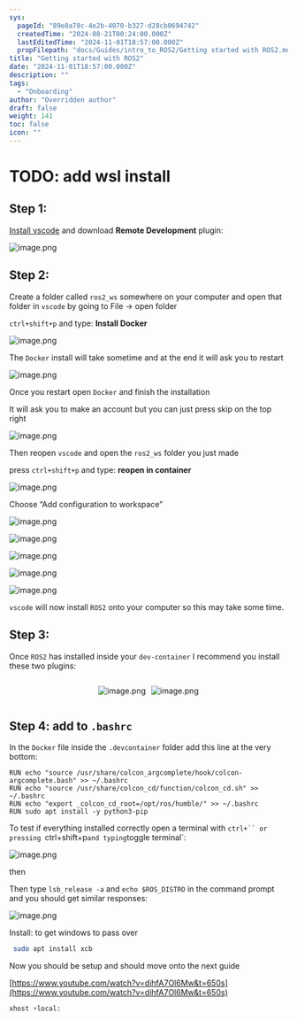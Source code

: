 ```yaml
---
sys:
  pageId: "89e0a78c-4e2b-4070-b327-d28cb0694742"
  createdTime: "2024-08-21T00:24:00.000Z"
  lastEditedTime: "2024-11-01T18:57:00.000Z"
  propFilepath: "docs/Guides/intro_to_ROS2/Getting started with ROS2.md"
title: "Getting started with ROS2"
date: "2024-11-01T18:57:00.000Z"
description: ""
tags:
  - "Onboarding"
author: "Overridden author"
draft: false
weight: 141
toc: false
icon: ""
---
```


# TODO: add wsl install

## Step 1:

[Install vscode](https://code.visualstudio.com/download) and download **Remote Development** plugin:

![image.png](https://prod-files-secure.s3.us-west-2.amazonaws.com/d518164a-d88e-44d1-a4ee-3adb3bd8bce0/efb52993-1881-4a40-b95e-6f020334f022/image.png?X-Amz-Algorithm=AWS4-HMAC-SHA256&X-Amz-Content-Sha256=UNSIGNED-PAYLOAD&X-Amz-Credential=ASIAZI2LB466WXZQ56KC%2F20250309%2Fus-west-2%2Fs3%2Faws4_request&X-Amz-Date=20250309T230132Z&X-Amz-Expires=3600&X-Amz-Security-Token=IQoJb3JpZ2luX2VjEDQaCXVzLXdlc3QtMiJHMEUCIQDqqYRG2DfjOqYOUExBvvN%2FmijMgR0R1KZKd6cRIEimBgIgC3e7nTvSOqDSJjqpM9cI2YHeYoyExi%2FmAk4uwmbgFRcq%2FwMIfRAAGgw2Mzc0MjMxODM4MDUiDF54H8BgpyXVD2VarSrcA3AiL5VFyfRzSCFC9%2BoP7JNB%2BmBNoPyfN8y3wl0kaYKR6bDKHzkPssYhviJ1sT8HhehnZ6Lgo3EcaAqI6fr6er42ffFbWFiFJJV44xMnVHX6x3MRESqbZLomlKF8Z%2F5QicMlkvDX2%2B0iPXVFYs%2Bu8YuOXXh509S%2BzIYyJzkN0lua%2F7LDhJKNluV2pLF65%2BC5GYbwCp90Vg3dRONo8bv6G%2BHLre4xSETZU8v5NiEpksNyKC1Nv%2BYKzgzDixJ3MGQy4pDaYgaF0xZkCf6HOxVV%2B%2FLH278RKRjzxVe4m%2FEIAAPBOzNtcaNbhSpmGdYuUY6qciFbZ25FMllTfxLIb8iFUfmyodPpPs8F0dfUCSxnFUClcPjoxusKTtqQQv9lN9KIuFJKsBuXvt41Dg3yIVX5vXS497km7cj9sNHI7AV6bf3Yn2JF1DSgnln4T%2B04EL9cnCdfzwYpp%2B1CoYQe6Z6svbwnVuCKmGY0Grwz6MYxDNbzDy6H9cX3GRhbI5hPKR01C05a8glreU76ntvhfSayMvu0u3awHsh72qK2j%2BrlxZuCv6q9oOHnvP%2FYOE1FEnUnw1D%2BBdgcVTo4CWA1BSu5U%2FUAFBKPteyOReYovPfxdCRxQ3xqziOQax5oWbkgMNLht74GOqUBdDd9MBtjGqmD348U1k1%2BSBIEHNF%2B4YOk42qIHmqRtbmzNj%2BPlXBp8hPh%2Fvwa7AFyScVbCNwO3yfldxmjVQduZc6wept0Fh8R76rAIH0eFSgONHhI5ae19YxjerW02tOKO4Ng0Uck84IREXU6d1PEH%2FkhHkuhMoXkORHyJgGkfDk0xhpVPyMRccvIrm8vyco2tKB569VEagJD9%2BKDysoz83R35iWm&X-Amz-Signature=3043b8ff506f7436ce9fa6ee28e8c9b336acb2d80ef822e75d8cb7a36c9ae754&X-Amz-SignedHeaders=host&x-id=GetObject)

## Step 2:

Create a folder called `ros2_ws` somewhere on your computer and open that folder in `vscode` by going to File → open folder 

`ctrl+shift+p` and type: **Install Docker**

![image.png](https://prod-files-secure.s3.us-west-2.amazonaws.com/d518164a-d88e-44d1-a4ee-3adb3bd8bce0/2269dc0e-1cd5-47ff-bceb-c04ad9b2eab0/image.png?X-Amz-Algorithm=AWS4-HMAC-SHA256&X-Amz-Content-Sha256=UNSIGNED-PAYLOAD&X-Amz-Credential=ASIAZI2LB466WXZQ56KC%2F20250309%2Fus-west-2%2Fs3%2Faws4_request&X-Amz-Date=20250309T230132Z&X-Amz-Expires=3600&X-Amz-Security-Token=IQoJb3JpZ2luX2VjEDQaCXVzLXdlc3QtMiJHMEUCIQDqqYRG2DfjOqYOUExBvvN%2FmijMgR0R1KZKd6cRIEimBgIgC3e7nTvSOqDSJjqpM9cI2YHeYoyExi%2FmAk4uwmbgFRcq%2FwMIfRAAGgw2Mzc0MjMxODM4MDUiDF54H8BgpyXVD2VarSrcA3AiL5VFyfRzSCFC9%2BoP7JNB%2BmBNoPyfN8y3wl0kaYKR6bDKHzkPssYhviJ1sT8HhehnZ6Lgo3EcaAqI6fr6er42ffFbWFiFJJV44xMnVHX6x3MRESqbZLomlKF8Z%2F5QicMlkvDX2%2B0iPXVFYs%2Bu8YuOXXh509S%2BzIYyJzkN0lua%2F7LDhJKNluV2pLF65%2BC5GYbwCp90Vg3dRONo8bv6G%2BHLre4xSETZU8v5NiEpksNyKC1Nv%2BYKzgzDixJ3MGQy4pDaYgaF0xZkCf6HOxVV%2B%2FLH278RKRjzxVe4m%2FEIAAPBOzNtcaNbhSpmGdYuUY6qciFbZ25FMllTfxLIb8iFUfmyodPpPs8F0dfUCSxnFUClcPjoxusKTtqQQv9lN9KIuFJKsBuXvt41Dg3yIVX5vXS497km7cj9sNHI7AV6bf3Yn2JF1DSgnln4T%2B04EL9cnCdfzwYpp%2B1CoYQe6Z6svbwnVuCKmGY0Grwz6MYxDNbzDy6H9cX3GRhbI5hPKR01C05a8glreU76ntvhfSayMvu0u3awHsh72qK2j%2BrlxZuCv6q9oOHnvP%2FYOE1FEnUnw1D%2BBdgcVTo4CWA1BSu5U%2FUAFBKPteyOReYovPfxdCRxQ3xqziOQax5oWbkgMNLht74GOqUBdDd9MBtjGqmD348U1k1%2BSBIEHNF%2B4YOk42qIHmqRtbmzNj%2BPlXBp8hPh%2Fvwa7AFyScVbCNwO3yfldxmjVQduZc6wept0Fh8R76rAIH0eFSgONHhI5ae19YxjerW02tOKO4Ng0Uck84IREXU6d1PEH%2FkhHkuhMoXkORHyJgGkfDk0xhpVPyMRccvIrm8vyco2tKB569VEagJD9%2BKDysoz83R35iWm&X-Amz-Signature=bdd1a1cb63d0fe71a9b120850afc3a96cede1390d9ab6892d1c0176a259ff90c&X-Amz-SignedHeaders=host&x-id=GetObject)

The `Docker` install will take sometime and at the end it will ask you to restart

![image.png](https://prod-files-secure.s3.us-west-2.amazonaws.com/d518164a-d88e-44d1-a4ee-3adb3bd8bce0/ed233f78-be33-4b1f-b89c-9c346c0e961e/image.png?X-Amz-Algorithm=AWS4-HMAC-SHA256&X-Amz-Content-Sha256=UNSIGNED-PAYLOAD&X-Amz-Credential=ASIAZI2LB466WXZQ56KC%2F20250309%2Fus-west-2%2Fs3%2Faws4_request&X-Amz-Date=20250309T230132Z&X-Amz-Expires=3600&X-Amz-Security-Token=IQoJb3JpZ2luX2VjEDQaCXVzLXdlc3QtMiJHMEUCIQDqqYRG2DfjOqYOUExBvvN%2FmijMgR0R1KZKd6cRIEimBgIgC3e7nTvSOqDSJjqpM9cI2YHeYoyExi%2FmAk4uwmbgFRcq%2FwMIfRAAGgw2Mzc0MjMxODM4MDUiDF54H8BgpyXVD2VarSrcA3AiL5VFyfRzSCFC9%2BoP7JNB%2BmBNoPyfN8y3wl0kaYKR6bDKHzkPssYhviJ1sT8HhehnZ6Lgo3EcaAqI6fr6er42ffFbWFiFJJV44xMnVHX6x3MRESqbZLomlKF8Z%2F5QicMlkvDX2%2B0iPXVFYs%2Bu8YuOXXh509S%2BzIYyJzkN0lua%2F7LDhJKNluV2pLF65%2BC5GYbwCp90Vg3dRONo8bv6G%2BHLre4xSETZU8v5NiEpksNyKC1Nv%2BYKzgzDixJ3MGQy4pDaYgaF0xZkCf6HOxVV%2B%2FLH278RKRjzxVe4m%2FEIAAPBOzNtcaNbhSpmGdYuUY6qciFbZ25FMllTfxLIb8iFUfmyodPpPs8F0dfUCSxnFUClcPjoxusKTtqQQv9lN9KIuFJKsBuXvt41Dg3yIVX5vXS497km7cj9sNHI7AV6bf3Yn2JF1DSgnln4T%2B04EL9cnCdfzwYpp%2B1CoYQe6Z6svbwnVuCKmGY0Grwz6MYxDNbzDy6H9cX3GRhbI5hPKR01C05a8glreU76ntvhfSayMvu0u3awHsh72qK2j%2BrlxZuCv6q9oOHnvP%2FYOE1FEnUnw1D%2BBdgcVTo4CWA1BSu5U%2FUAFBKPteyOReYovPfxdCRxQ3xqziOQax5oWbkgMNLht74GOqUBdDd9MBtjGqmD348U1k1%2BSBIEHNF%2B4YOk42qIHmqRtbmzNj%2BPlXBp8hPh%2Fvwa7AFyScVbCNwO3yfldxmjVQduZc6wept0Fh8R76rAIH0eFSgONHhI5ae19YxjerW02tOKO4Ng0Uck84IREXU6d1PEH%2FkhHkuhMoXkORHyJgGkfDk0xhpVPyMRccvIrm8vyco2tKB569VEagJD9%2BKDysoz83R35iWm&X-Amz-Signature=7a03500030d7e7458adbe90bf0bad7c6beeae1dc96571a9069815999c4772b7e&X-Amz-SignedHeaders=host&x-id=GetObject)

Once you restart open `Docker` and finish the installation

It will ask you to make an account but you can just press skip on the top right

![image.png](https://prod-files-secure.s3.us-west-2.amazonaws.com/d518164a-d88e-44d1-a4ee-3adb3bd8bce0/21010ad9-1659-4fd9-9f59-9932a09b2a3d/image.png?X-Amz-Algorithm=AWS4-HMAC-SHA256&X-Amz-Content-Sha256=UNSIGNED-PAYLOAD&X-Amz-Credential=ASIAZI2LB466WXZQ56KC%2F20250309%2Fus-west-2%2Fs3%2Faws4_request&X-Amz-Date=20250309T230132Z&X-Amz-Expires=3600&X-Amz-Security-Token=IQoJb3JpZ2luX2VjEDQaCXVzLXdlc3QtMiJHMEUCIQDqqYRG2DfjOqYOUExBvvN%2FmijMgR0R1KZKd6cRIEimBgIgC3e7nTvSOqDSJjqpM9cI2YHeYoyExi%2FmAk4uwmbgFRcq%2FwMIfRAAGgw2Mzc0MjMxODM4MDUiDF54H8BgpyXVD2VarSrcA3AiL5VFyfRzSCFC9%2BoP7JNB%2BmBNoPyfN8y3wl0kaYKR6bDKHzkPssYhviJ1sT8HhehnZ6Lgo3EcaAqI6fr6er42ffFbWFiFJJV44xMnVHX6x3MRESqbZLomlKF8Z%2F5QicMlkvDX2%2B0iPXVFYs%2Bu8YuOXXh509S%2BzIYyJzkN0lua%2F7LDhJKNluV2pLF65%2BC5GYbwCp90Vg3dRONo8bv6G%2BHLre4xSETZU8v5NiEpksNyKC1Nv%2BYKzgzDixJ3MGQy4pDaYgaF0xZkCf6HOxVV%2B%2FLH278RKRjzxVe4m%2FEIAAPBOzNtcaNbhSpmGdYuUY6qciFbZ25FMllTfxLIb8iFUfmyodPpPs8F0dfUCSxnFUClcPjoxusKTtqQQv9lN9KIuFJKsBuXvt41Dg3yIVX5vXS497km7cj9sNHI7AV6bf3Yn2JF1DSgnln4T%2B04EL9cnCdfzwYpp%2B1CoYQe6Z6svbwnVuCKmGY0Grwz6MYxDNbzDy6H9cX3GRhbI5hPKR01C05a8glreU76ntvhfSayMvu0u3awHsh72qK2j%2BrlxZuCv6q9oOHnvP%2FYOE1FEnUnw1D%2BBdgcVTo4CWA1BSu5U%2FUAFBKPteyOReYovPfxdCRxQ3xqziOQax5oWbkgMNLht74GOqUBdDd9MBtjGqmD348U1k1%2BSBIEHNF%2B4YOk42qIHmqRtbmzNj%2BPlXBp8hPh%2Fvwa7AFyScVbCNwO3yfldxmjVQduZc6wept0Fh8R76rAIH0eFSgONHhI5ae19YxjerW02tOKO4Ng0Uck84IREXU6d1PEH%2FkhHkuhMoXkORHyJgGkfDk0xhpVPyMRccvIrm8vyco2tKB569VEagJD9%2BKDysoz83R35iWm&X-Amz-Signature=bf7fd7a04f19ba0af3be3110e8e92ff7b249a98f6c0fe12410b63b41b8fc3d11&X-Amz-SignedHeaders=host&x-id=GetObject)

Then reopen `vscode` and open the `ros2_ws` folder you just made

press `ctrl+shift+p` and type: **reopen in container**

![image.png](https://prod-files-secure.s3.us-west-2.amazonaws.com/d518164a-d88e-44d1-a4ee-3adb3bd8bce0/4e93b8c2-41ad-488c-8095-c74205196118/image.png?X-Amz-Algorithm=AWS4-HMAC-SHA256&X-Amz-Content-Sha256=UNSIGNED-PAYLOAD&X-Amz-Credential=ASIAZI2LB466WXZQ56KC%2F20250309%2Fus-west-2%2Fs3%2Faws4_request&X-Amz-Date=20250309T230132Z&X-Amz-Expires=3600&X-Amz-Security-Token=IQoJb3JpZ2luX2VjEDQaCXVzLXdlc3QtMiJHMEUCIQDqqYRG2DfjOqYOUExBvvN%2FmijMgR0R1KZKd6cRIEimBgIgC3e7nTvSOqDSJjqpM9cI2YHeYoyExi%2FmAk4uwmbgFRcq%2FwMIfRAAGgw2Mzc0MjMxODM4MDUiDF54H8BgpyXVD2VarSrcA3AiL5VFyfRzSCFC9%2BoP7JNB%2BmBNoPyfN8y3wl0kaYKR6bDKHzkPssYhviJ1sT8HhehnZ6Lgo3EcaAqI6fr6er42ffFbWFiFJJV44xMnVHX6x3MRESqbZLomlKF8Z%2F5QicMlkvDX2%2B0iPXVFYs%2Bu8YuOXXh509S%2BzIYyJzkN0lua%2F7LDhJKNluV2pLF65%2BC5GYbwCp90Vg3dRONo8bv6G%2BHLre4xSETZU8v5NiEpksNyKC1Nv%2BYKzgzDixJ3MGQy4pDaYgaF0xZkCf6HOxVV%2B%2FLH278RKRjzxVe4m%2FEIAAPBOzNtcaNbhSpmGdYuUY6qciFbZ25FMllTfxLIb8iFUfmyodPpPs8F0dfUCSxnFUClcPjoxusKTtqQQv9lN9KIuFJKsBuXvt41Dg3yIVX5vXS497km7cj9sNHI7AV6bf3Yn2JF1DSgnln4T%2B04EL9cnCdfzwYpp%2B1CoYQe6Z6svbwnVuCKmGY0Grwz6MYxDNbzDy6H9cX3GRhbI5hPKR01C05a8glreU76ntvhfSayMvu0u3awHsh72qK2j%2BrlxZuCv6q9oOHnvP%2FYOE1FEnUnw1D%2BBdgcVTo4CWA1BSu5U%2FUAFBKPteyOReYovPfxdCRxQ3xqziOQax5oWbkgMNLht74GOqUBdDd9MBtjGqmD348U1k1%2BSBIEHNF%2B4YOk42qIHmqRtbmzNj%2BPlXBp8hPh%2Fvwa7AFyScVbCNwO3yfldxmjVQduZc6wept0Fh8R76rAIH0eFSgONHhI5ae19YxjerW02tOKO4Ng0Uck84IREXU6d1PEH%2FkhHkuhMoXkORHyJgGkfDk0xhpVPyMRccvIrm8vyco2tKB569VEagJD9%2BKDysoz83R35iWm&X-Amz-Signature=3d4d0d89ffdd0d7852603d7d8659ae7da60694c45a7c360805a3d5698e636515&X-Amz-SignedHeaders=host&x-id=GetObject)

Choose “Add configuration to workspace”

![image.png](https://prod-files-secure.s3.us-west-2.amazonaws.com/d518164a-d88e-44d1-a4ee-3adb3bd8bce0/9560b282-5060-4989-ba37-97e7b2c22476/image.png?X-Amz-Algorithm=AWS4-HMAC-SHA256&X-Amz-Content-Sha256=UNSIGNED-PAYLOAD&X-Amz-Credential=ASIAZI2LB466WXZQ56KC%2F20250309%2Fus-west-2%2Fs3%2Faws4_request&X-Amz-Date=20250309T230132Z&X-Amz-Expires=3600&X-Amz-Security-Token=IQoJb3JpZ2luX2VjEDQaCXVzLXdlc3QtMiJHMEUCIQDqqYRG2DfjOqYOUExBvvN%2FmijMgR0R1KZKd6cRIEimBgIgC3e7nTvSOqDSJjqpM9cI2YHeYoyExi%2FmAk4uwmbgFRcq%2FwMIfRAAGgw2Mzc0MjMxODM4MDUiDF54H8BgpyXVD2VarSrcA3AiL5VFyfRzSCFC9%2BoP7JNB%2BmBNoPyfN8y3wl0kaYKR6bDKHzkPssYhviJ1sT8HhehnZ6Lgo3EcaAqI6fr6er42ffFbWFiFJJV44xMnVHX6x3MRESqbZLomlKF8Z%2F5QicMlkvDX2%2B0iPXVFYs%2Bu8YuOXXh509S%2BzIYyJzkN0lua%2F7LDhJKNluV2pLF65%2BC5GYbwCp90Vg3dRONo8bv6G%2BHLre4xSETZU8v5NiEpksNyKC1Nv%2BYKzgzDixJ3MGQy4pDaYgaF0xZkCf6HOxVV%2B%2FLH278RKRjzxVe4m%2FEIAAPBOzNtcaNbhSpmGdYuUY6qciFbZ25FMllTfxLIb8iFUfmyodPpPs8F0dfUCSxnFUClcPjoxusKTtqQQv9lN9KIuFJKsBuXvt41Dg3yIVX5vXS497km7cj9sNHI7AV6bf3Yn2JF1DSgnln4T%2B04EL9cnCdfzwYpp%2B1CoYQe6Z6svbwnVuCKmGY0Grwz6MYxDNbzDy6H9cX3GRhbI5hPKR01C05a8glreU76ntvhfSayMvu0u3awHsh72qK2j%2BrlxZuCv6q9oOHnvP%2FYOE1FEnUnw1D%2BBdgcVTo4CWA1BSu5U%2FUAFBKPteyOReYovPfxdCRxQ3xqziOQax5oWbkgMNLht74GOqUBdDd9MBtjGqmD348U1k1%2BSBIEHNF%2B4YOk42qIHmqRtbmzNj%2BPlXBp8hPh%2Fvwa7AFyScVbCNwO3yfldxmjVQduZc6wept0Fh8R76rAIH0eFSgONHhI5ae19YxjerW02tOKO4Ng0Uck84IREXU6d1PEH%2FkhHkuhMoXkORHyJgGkfDk0xhpVPyMRccvIrm8vyco2tKB569VEagJD9%2BKDysoz83R35iWm&X-Amz-Signature=9e7bbf246acbc24799cbcf3df8958939b3e801c55a455e683eccc6fe006ca450&X-Amz-SignedHeaders=host&x-id=GetObject)

![image.png](https://prod-files-secure.s3.us-west-2.amazonaws.com/d518164a-d88e-44d1-a4ee-3adb3bd8bce0/2ee63f81-886b-48e8-a553-dc6e5eac99e4/image.png?X-Amz-Algorithm=AWS4-HMAC-SHA256&X-Amz-Content-Sha256=UNSIGNED-PAYLOAD&X-Amz-Credential=ASIAZI2LB466WXZQ56KC%2F20250309%2Fus-west-2%2Fs3%2Faws4_request&X-Amz-Date=20250309T230132Z&X-Amz-Expires=3600&X-Amz-Security-Token=IQoJb3JpZ2luX2VjEDQaCXVzLXdlc3QtMiJHMEUCIQDqqYRG2DfjOqYOUExBvvN%2FmijMgR0R1KZKd6cRIEimBgIgC3e7nTvSOqDSJjqpM9cI2YHeYoyExi%2FmAk4uwmbgFRcq%2FwMIfRAAGgw2Mzc0MjMxODM4MDUiDF54H8BgpyXVD2VarSrcA3AiL5VFyfRzSCFC9%2BoP7JNB%2BmBNoPyfN8y3wl0kaYKR6bDKHzkPssYhviJ1sT8HhehnZ6Lgo3EcaAqI6fr6er42ffFbWFiFJJV44xMnVHX6x3MRESqbZLomlKF8Z%2F5QicMlkvDX2%2B0iPXVFYs%2Bu8YuOXXh509S%2BzIYyJzkN0lua%2F7LDhJKNluV2pLF65%2BC5GYbwCp90Vg3dRONo8bv6G%2BHLre4xSETZU8v5NiEpksNyKC1Nv%2BYKzgzDixJ3MGQy4pDaYgaF0xZkCf6HOxVV%2B%2FLH278RKRjzxVe4m%2FEIAAPBOzNtcaNbhSpmGdYuUY6qciFbZ25FMllTfxLIb8iFUfmyodPpPs8F0dfUCSxnFUClcPjoxusKTtqQQv9lN9KIuFJKsBuXvt41Dg3yIVX5vXS497km7cj9sNHI7AV6bf3Yn2JF1DSgnln4T%2B04EL9cnCdfzwYpp%2B1CoYQe6Z6svbwnVuCKmGY0Grwz6MYxDNbzDy6H9cX3GRhbI5hPKR01C05a8glreU76ntvhfSayMvu0u3awHsh72qK2j%2BrlxZuCv6q9oOHnvP%2FYOE1FEnUnw1D%2BBdgcVTo4CWA1BSu5U%2FUAFBKPteyOReYovPfxdCRxQ3xqziOQax5oWbkgMNLht74GOqUBdDd9MBtjGqmD348U1k1%2BSBIEHNF%2B4YOk42qIHmqRtbmzNj%2BPlXBp8hPh%2Fvwa7AFyScVbCNwO3yfldxmjVQduZc6wept0Fh8R76rAIH0eFSgONHhI5ae19YxjerW02tOKO4Ng0Uck84IREXU6d1PEH%2FkhHkuhMoXkORHyJgGkfDk0xhpVPyMRccvIrm8vyco2tKB569VEagJD9%2BKDysoz83R35iWm&X-Amz-Signature=cd4a514bd6081adcefb040c830348f8a8ef26bef3300ee9cfe485e8244152414&X-Amz-SignedHeaders=host&x-id=GetObject)

![image.png](https://prod-files-secure.s3.us-west-2.amazonaws.com/d518164a-d88e-44d1-a4ee-3adb3bd8bce0/ae1580b2-b048-407e-aed9-b584224a7a04/image.png?X-Amz-Algorithm=AWS4-HMAC-SHA256&X-Amz-Content-Sha256=UNSIGNED-PAYLOAD&X-Amz-Credential=ASIAZI2LB466WXZQ56KC%2F20250309%2Fus-west-2%2Fs3%2Faws4_request&X-Amz-Date=20250309T230132Z&X-Amz-Expires=3600&X-Amz-Security-Token=IQoJb3JpZ2luX2VjEDQaCXVzLXdlc3QtMiJHMEUCIQDqqYRG2DfjOqYOUExBvvN%2FmijMgR0R1KZKd6cRIEimBgIgC3e7nTvSOqDSJjqpM9cI2YHeYoyExi%2FmAk4uwmbgFRcq%2FwMIfRAAGgw2Mzc0MjMxODM4MDUiDF54H8BgpyXVD2VarSrcA3AiL5VFyfRzSCFC9%2BoP7JNB%2BmBNoPyfN8y3wl0kaYKR6bDKHzkPssYhviJ1sT8HhehnZ6Lgo3EcaAqI6fr6er42ffFbWFiFJJV44xMnVHX6x3MRESqbZLomlKF8Z%2F5QicMlkvDX2%2B0iPXVFYs%2Bu8YuOXXh509S%2BzIYyJzkN0lua%2F7LDhJKNluV2pLF65%2BC5GYbwCp90Vg3dRONo8bv6G%2BHLre4xSETZU8v5NiEpksNyKC1Nv%2BYKzgzDixJ3MGQy4pDaYgaF0xZkCf6HOxVV%2B%2FLH278RKRjzxVe4m%2FEIAAPBOzNtcaNbhSpmGdYuUY6qciFbZ25FMllTfxLIb8iFUfmyodPpPs8F0dfUCSxnFUClcPjoxusKTtqQQv9lN9KIuFJKsBuXvt41Dg3yIVX5vXS497km7cj9sNHI7AV6bf3Yn2JF1DSgnln4T%2B04EL9cnCdfzwYpp%2B1CoYQe6Z6svbwnVuCKmGY0Grwz6MYxDNbzDy6H9cX3GRhbI5hPKR01C05a8glreU76ntvhfSayMvu0u3awHsh72qK2j%2BrlxZuCv6q9oOHnvP%2FYOE1FEnUnw1D%2BBdgcVTo4CWA1BSu5U%2FUAFBKPteyOReYovPfxdCRxQ3xqziOQax5oWbkgMNLht74GOqUBdDd9MBtjGqmD348U1k1%2BSBIEHNF%2B4YOk42qIHmqRtbmzNj%2BPlXBp8hPh%2Fvwa7AFyScVbCNwO3yfldxmjVQduZc6wept0Fh8R76rAIH0eFSgONHhI5ae19YxjerW02tOKO4Ng0Uck84IREXU6d1PEH%2FkhHkuhMoXkORHyJgGkfDk0xhpVPyMRccvIrm8vyco2tKB569VEagJD9%2BKDysoz83R35iWm&X-Amz-Signature=87ddbc6d0a7b142625cfe780e988c323c0409db6e469acc8e48da13fd1872153&X-Amz-SignedHeaders=host&x-id=GetObject)

![image.png](https://prod-files-secure.s3.us-west-2.amazonaws.com/d518164a-d88e-44d1-a4ee-3adb3bd8bce0/53255b28-f75e-430f-b9e3-c0ac8577e42b/image.png?X-Amz-Algorithm=AWS4-HMAC-SHA256&X-Amz-Content-Sha256=UNSIGNED-PAYLOAD&X-Amz-Credential=ASIAZI2LB466WXZQ56KC%2F20250309%2Fus-west-2%2Fs3%2Faws4_request&X-Amz-Date=20250309T230132Z&X-Amz-Expires=3600&X-Amz-Security-Token=IQoJb3JpZ2luX2VjEDQaCXVzLXdlc3QtMiJHMEUCIQDqqYRG2DfjOqYOUExBvvN%2FmijMgR0R1KZKd6cRIEimBgIgC3e7nTvSOqDSJjqpM9cI2YHeYoyExi%2FmAk4uwmbgFRcq%2FwMIfRAAGgw2Mzc0MjMxODM4MDUiDF54H8BgpyXVD2VarSrcA3AiL5VFyfRzSCFC9%2BoP7JNB%2BmBNoPyfN8y3wl0kaYKR6bDKHzkPssYhviJ1sT8HhehnZ6Lgo3EcaAqI6fr6er42ffFbWFiFJJV44xMnVHX6x3MRESqbZLomlKF8Z%2F5QicMlkvDX2%2B0iPXVFYs%2Bu8YuOXXh509S%2BzIYyJzkN0lua%2F7LDhJKNluV2pLF65%2BC5GYbwCp90Vg3dRONo8bv6G%2BHLre4xSETZU8v5NiEpksNyKC1Nv%2BYKzgzDixJ3MGQy4pDaYgaF0xZkCf6HOxVV%2B%2FLH278RKRjzxVe4m%2FEIAAPBOzNtcaNbhSpmGdYuUY6qciFbZ25FMllTfxLIb8iFUfmyodPpPs8F0dfUCSxnFUClcPjoxusKTtqQQv9lN9KIuFJKsBuXvt41Dg3yIVX5vXS497km7cj9sNHI7AV6bf3Yn2JF1DSgnln4T%2B04EL9cnCdfzwYpp%2B1CoYQe6Z6svbwnVuCKmGY0Grwz6MYxDNbzDy6H9cX3GRhbI5hPKR01C05a8glreU76ntvhfSayMvu0u3awHsh72qK2j%2BrlxZuCv6q9oOHnvP%2FYOE1FEnUnw1D%2BBdgcVTo4CWA1BSu5U%2FUAFBKPteyOReYovPfxdCRxQ3xqziOQax5oWbkgMNLht74GOqUBdDd9MBtjGqmD348U1k1%2BSBIEHNF%2B4YOk42qIHmqRtbmzNj%2BPlXBp8hPh%2Fvwa7AFyScVbCNwO3yfldxmjVQduZc6wept0Fh8R76rAIH0eFSgONHhI5ae19YxjerW02tOKO4Ng0Uck84IREXU6d1PEH%2FkhHkuhMoXkORHyJgGkfDk0xhpVPyMRccvIrm8vyco2tKB569VEagJD9%2BKDysoz83R35iWm&X-Amz-Signature=2bc2c0fe4f4eaf6d952b3a5a7efd64524aacc93ba6afd53b3a3f768b481d01a7&X-Amz-SignedHeaders=host&x-id=GetObject)

![image.png](https://prod-files-secure.s3.us-west-2.amazonaws.com/d518164a-d88e-44d1-a4ee-3adb3bd8bce0/7c562767-5af9-4ffb-97d1-327bcdf4ee00/image.png?X-Amz-Algorithm=AWS4-HMAC-SHA256&X-Amz-Content-Sha256=UNSIGNED-PAYLOAD&X-Amz-Credential=ASIAZI2LB466WXZQ56KC%2F20250309%2Fus-west-2%2Fs3%2Faws4_request&X-Amz-Date=20250309T230132Z&X-Amz-Expires=3600&X-Amz-Security-Token=IQoJb3JpZ2luX2VjEDQaCXVzLXdlc3QtMiJHMEUCIQDqqYRG2DfjOqYOUExBvvN%2FmijMgR0R1KZKd6cRIEimBgIgC3e7nTvSOqDSJjqpM9cI2YHeYoyExi%2FmAk4uwmbgFRcq%2FwMIfRAAGgw2Mzc0MjMxODM4MDUiDF54H8BgpyXVD2VarSrcA3AiL5VFyfRzSCFC9%2BoP7JNB%2BmBNoPyfN8y3wl0kaYKR6bDKHzkPssYhviJ1sT8HhehnZ6Lgo3EcaAqI6fr6er42ffFbWFiFJJV44xMnVHX6x3MRESqbZLomlKF8Z%2F5QicMlkvDX2%2B0iPXVFYs%2Bu8YuOXXh509S%2BzIYyJzkN0lua%2F7LDhJKNluV2pLF65%2BC5GYbwCp90Vg3dRONo8bv6G%2BHLre4xSETZU8v5NiEpksNyKC1Nv%2BYKzgzDixJ3MGQy4pDaYgaF0xZkCf6HOxVV%2B%2FLH278RKRjzxVe4m%2FEIAAPBOzNtcaNbhSpmGdYuUY6qciFbZ25FMllTfxLIb8iFUfmyodPpPs8F0dfUCSxnFUClcPjoxusKTtqQQv9lN9KIuFJKsBuXvt41Dg3yIVX5vXS497km7cj9sNHI7AV6bf3Yn2JF1DSgnln4T%2B04EL9cnCdfzwYpp%2B1CoYQe6Z6svbwnVuCKmGY0Grwz6MYxDNbzDy6H9cX3GRhbI5hPKR01C05a8glreU76ntvhfSayMvu0u3awHsh72qK2j%2BrlxZuCv6q9oOHnvP%2FYOE1FEnUnw1D%2BBdgcVTo4CWA1BSu5U%2FUAFBKPteyOReYovPfxdCRxQ3xqziOQax5oWbkgMNLht74GOqUBdDd9MBtjGqmD348U1k1%2BSBIEHNF%2B4YOk42qIHmqRtbmzNj%2BPlXBp8hPh%2Fvwa7AFyScVbCNwO3yfldxmjVQduZc6wept0Fh8R76rAIH0eFSgONHhI5ae19YxjerW02tOKO4Ng0Uck84IREXU6d1PEH%2FkhHkuhMoXkORHyJgGkfDk0xhpVPyMRccvIrm8vyco2tKB569VEagJD9%2BKDysoz83R35iWm&X-Amz-Signature=cb1ca19a0d27c9b82b7ca1376bc247e3742174334c7b5cf9b6fa9efa832d1a7b&X-Amz-SignedHeaders=host&x-id=GetObject)

`vscode` will now install `ROS2` onto your computer so this may take some time.

## Step 3:

Once `ROS2` has installed inside your `dev-container` I recommend you install these two plugins:

<div style="display: flex;flex-direction: row; column-gap:10px; max-width: 630px;justify-content: center;">
<div>

![image.png](https://prod-files-secure.s3.us-west-2.amazonaws.com/d518164a-d88e-44d1-a4ee-3adb3bd8bce0/3fc3d550-5a54-4ba1-ba6b-faa01cdb7369/image.png?X-Amz-Algorithm=AWS4-HMAC-SHA256&X-Amz-Content-Sha256=UNSIGNED-PAYLOAD&X-Amz-Credential=ASIAZI2LB4664IPLXNT7%2F20250309%2Fus-west-2%2Fs3%2Faws4_request&X-Amz-Date=20250309T230135Z&X-Amz-Expires=3600&X-Amz-Security-Token=IQoJb3JpZ2luX2VjEDQaCXVzLXdlc3QtMiJGMEQCIFw8PvlGt6LDj3RUF9IztQ8YY40NXmOIE32grLgbKZBTAiAdrM8xJWLLSoag6w9EACLDId3xlanbgE%2FdwaoKNUGlvSr%2FAwh9EAAaDDYzNzQyMzE4MzgwNSIMkmoCCEYf1kYyAbgtKtwD8A5EglWY7mm7%2BOyT78BVL21nNSZOR0WuyvcoRa4pGU7UMZWRy7BHbiDLGzA8wboLJB0WHqLNA7Ma1qjpm1d%2B%2BJBjBfUWbfSptiY0Zhmt3kg7sD9MZUHQXhjJ9U8ECqmDKpXe8Ew7WoLARNJaQJDOxLn5jPAJ2YJFaiylXcmm6kyqvBU%2FakL%2BHFOcj9EZ0w80QaJjUqUriztmAi0p5asDEkTBGxxZLHktaYL0s%2BMyd8dkcCZaqn5vYRyFPJ0TFZtFRiEwC0Th409ZZEMaiA4NwhDBVCe8pSAoSlU9i1EeAFp2YZRAPD5gY6ghNyjJEqe%2FX6hrINwMgp1hvOTSK3rgHiClfEiA%2F6w6OzfTkY4ugS7dcW4Xj37m3SwlRqKZxBCaj4oUn2nRMkdA9XNVRvtZ04wBZobhUd1KiEcGHvb7ljrXPgA4zWfAUW7cGOxQSCvr5P7K5pHUcfZSPhJCm25bHPL5NvTC66dutqaC48XJ5sLQ6QvtiW8JaFnPTA8hP8xvtZfC4sDxeIZBZBjpG9ghYoVKdRO14vc1RmwNVub8iV0bQC35gwJCNr6D2Wrn7VExRPSAdt9gY%2Buc12aprH00Rtq5jU%2FFo3ZPRmTrH5Mh7uI8FWamzzoP5dKediow7uC3vgY6pgFh%2BjB955uYvqHKHkf%2BFQJAjysxhUrpZ4MHnLYLvB324cYUT8aI4Hvxh7xe1VIfknrczxH68ZA45ev1N6x0wN81Tk7L6F%2FCra5%2FPlVAsvP4vFzZF68gR6kcxs30bKrDPaQVBp8IuIBa%2BLzcIV2d%2F5MaHZ90e1F%2BiG0aRX2eJ4L04VleroXqfDZMCH9I8elcrMI%2BQfcXvBScQ9HU66Yp4%2BkVq4DGI9ls&X-Amz-Signature=11c0726073bb7c60b538a9b5387de4153f222b431e8386a77c9d91739e478a10&X-Amz-SignedHeaders=host&x-id=GetObject)

</div>
<div>

![image.png](https://prod-files-secure.s3.us-west-2.amazonaws.com/d518164a-d88e-44d1-a4ee-3adb3bd8bce0/d994cc66-13c2-4093-a5a3-f84cf4601a82/image.png?X-Amz-Algorithm=AWS4-HMAC-SHA256&X-Amz-Content-Sha256=UNSIGNED-PAYLOAD&X-Amz-Credential=ASIAZI2LB466TQHXR5AS%2F20250309%2Fus-west-2%2Fs3%2Faws4_request&X-Amz-Date=20250309T230136Z&X-Amz-Expires=3600&X-Amz-Security-Token=IQoJb3JpZ2luX2VjEDQaCXVzLXdlc3QtMiJIMEYCIQDXRXZMNmVIha3rn%2B%2FE0DjT1dktNckckKgeh470B2%2BPqAIhAPEsk%2F9p%2BSxNrejRAI2ZowSSJ9o1Jqmw62GIkYNNeokXKv8DCH0QABoMNjM3NDIzMTgzODA1IgxCu%2BU2K6TpKir65PMq3AMjdTHf2dM7mNKQDPZ%2F%2BnfQdfeZ6d%2Br1Dnds%2Bfx%2BN7IQ5EQnLOCZm5wf4nef3q9JNg74fNFJJY6bUMXHkizdZv28aZH05BYjvSBDWgeuzLC9D48T9WqGGyUp3sgdWnuxZn4xSXzanFLwPBgZBDV4cRw8TLxS1IIx3t%2FX4DfHWBGgDbNRkWtWwtDKrd84Cbh1DKytn1FqRHWX%2FxcJ8SnYLYutDYJPNwar5MDBRjcdgs0G68QIwtlxuEwrOcbRZnZSu%2BnanPO855oiyvzq0XEyVEUEsVtMBUGiNd65i0CMEvNJkXPV1rS%2Bvit%2BwnGDRbqXEBT%2F8q98xu0qQQ%2BJ2htBT0ViMRT5NaK70FI77BtCOjaj%2F8ItG8dDtFpDDiaXZeBp3URNxI5pxU7nPxUNUVyHRYEDCv31VPcoQA31b4NT1r33CAKT7mzfK7lmlR%2FQI2v0dwhIG60Rot3u06sTgsHCybwJiuWgSMeA8%2Fr64HwNi8ypYha0KSDh7I0Srxo6uan%2B1li%2BU7Y7cf8SO4y57X8DFYdySlNgwNW7NV9%2BqgdCh5ctv9LXu%2FAiDhg%2F3K8EoxH959WAZEM5SywbIEpCQOVzU38MpHPJUxKPodxb7rkDZttOFhcxj8K%2B4p6Muyc7DD34be%2BBjqkAb6dyc6LrmlX0G8jm%2BjI52f2DTUBAAN7HRssR%2BoHUAjeHKsM%2BNH3AmXANjtgnUkcOSwB1Li1awjBLFh2MKKHFBFxnJ2pyw41BiOXYR%2FOYIdhYoYE28KH%2FmFxGAt0oQLevSG0vbqZDpL7fbUpzeNf%2BOng%2BdAJSWLKiY16Y3DqyKy%2Bo9Q%2FUkJVRBGQiU4QZDZ47oKC1MrhDonozZAa%2FhCJ4zGOFmFg&X-Amz-Signature=b5a106ecd4b13122d5ab6fe9d325a97cbbe17de857d7cd24d1ea9ce68f9bf72c&X-Amz-SignedHeaders=host&x-id=GetObject)

</div>
</div>

## Step 4: add to `.bashrc`

In the `Docker` file inside the `.devcontainer` folder add this line at the very bottom: 

```docker
RUN echo "source /usr/share/colcon_argcomplete/hook/colcon-argcomplete.bash" >> ~/.bashrc
RUN echo "source /usr/share/colcon_cd/function/colcon_cd.sh" >> ~/.bashrc
RUN echo "export _colcon_cd_root=/opt/ros/humble/" >> ~/.bashrc
RUN sudo apt install -y python3-pip 
```

To test if everything installed correctly open a terminal with `ctrl+`` or pressing `ctrl+shift+p` and typing `toggle terminal`:

![image.png](https://prod-files-secure.s3.us-west-2.amazonaws.com/d518164a-d88e-44d1-a4ee-3adb3bd8bce0/6a4943d8-b04e-4c02-9a58-775f3384d1a5/image.png?X-Amz-Algorithm=AWS4-HMAC-SHA256&X-Amz-Content-Sha256=UNSIGNED-PAYLOAD&X-Amz-Credential=ASIAZI2LB466WXZQ56KC%2F20250309%2Fus-west-2%2Fs3%2Faws4_request&X-Amz-Date=20250309T230132Z&X-Amz-Expires=3600&X-Amz-Security-Token=IQoJb3JpZ2luX2VjEDQaCXVzLXdlc3QtMiJHMEUCIQDqqYRG2DfjOqYOUExBvvN%2FmijMgR0R1KZKd6cRIEimBgIgC3e7nTvSOqDSJjqpM9cI2YHeYoyExi%2FmAk4uwmbgFRcq%2FwMIfRAAGgw2Mzc0MjMxODM4MDUiDF54H8BgpyXVD2VarSrcA3AiL5VFyfRzSCFC9%2BoP7JNB%2BmBNoPyfN8y3wl0kaYKR6bDKHzkPssYhviJ1sT8HhehnZ6Lgo3EcaAqI6fr6er42ffFbWFiFJJV44xMnVHX6x3MRESqbZLomlKF8Z%2F5QicMlkvDX2%2B0iPXVFYs%2Bu8YuOXXh509S%2BzIYyJzkN0lua%2F7LDhJKNluV2pLF65%2BC5GYbwCp90Vg3dRONo8bv6G%2BHLre4xSETZU8v5NiEpksNyKC1Nv%2BYKzgzDixJ3MGQy4pDaYgaF0xZkCf6HOxVV%2B%2FLH278RKRjzxVe4m%2FEIAAPBOzNtcaNbhSpmGdYuUY6qciFbZ25FMllTfxLIb8iFUfmyodPpPs8F0dfUCSxnFUClcPjoxusKTtqQQv9lN9KIuFJKsBuXvt41Dg3yIVX5vXS497km7cj9sNHI7AV6bf3Yn2JF1DSgnln4T%2B04EL9cnCdfzwYpp%2B1CoYQe6Z6svbwnVuCKmGY0Grwz6MYxDNbzDy6H9cX3GRhbI5hPKR01C05a8glreU76ntvhfSayMvu0u3awHsh72qK2j%2BrlxZuCv6q9oOHnvP%2FYOE1FEnUnw1D%2BBdgcVTo4CWA1BSu5U%2FUAFBKPteyOReYovPfxdCRxQ3xqziOQax5oWbkgMNLht74GOqUBdDd9MBtjGqmD348U1k1%2BSBIEHNF%2B4YOk42qIHmqRtbmzNj%2BPlXBp8hPh%2Fvwa7AFyScVbCNwO3yfldxmjVQduZc6wept0Fh8R76rAIH0eFSgONHhI5ae19YxjerW02tOKO4Ng0Uck84IREXU6d1PEH%2FkhHkuhMoXkORHyJgGkfDk0xhpVPyMRccvIrm8vyco2tKB569VEagJD9%2BKDysoz83R35iWm&X-Amz-Signature=46c2f8c9783b8ce702ab703cabbdf23e13ccfb2691a1b909812b1f7ae5454577&X-Amz-SignedHeaders=host&x-id=GetObject)

then 

Then type `lsb_release -a` and `echo $ROS_DISTRO` in the command prompt and you should get similar responses:

![image.png](https://prod-files-secure.s3.us-west-2.amazonaws.com/d518164a-d88e-44d1-a4ee-3adb3bd8bce0/3e635dec-a805-4e85-8b9e-d000e5b71a4e/image.png?X-Amz-Algorithm=AWS4-HMAC-SHA256&X-Amz-Content-Sha256=UNSIGNED-PAYLOAD&X-Amz-Credential=ASIAZI2LB466WXZQ56KC%2F20250309%2Fus-west-2%2Fs3%2Faws4_request&X-Amz-Date=20250309T230132Z&X-Amz-Expires=3600&X-Amz-Security-Token=IQoJb3JpZ2luX2VjEDQaCXVzLXdlc3QtMiJHMEUCIQDqqYRG2DfjOqYOUExBvvN%2FmijMgR0R1KZKd6cRIEimBgIgC3e7nTvSOqDSJjqpM9cI2YHeYoyExi%2FmAk4uwmbgFRcq%2FwMIfRAAGgw2Mzc0MjMxODM4MDUiDF54H8BgpyXVD2VarSrcA3AiL5VFyfRzSCFC9%2BoP7JNB%2BmBNoPyfN8y3wl0kaYKR6bDKHzkPssYhviJ1sT8HhehnZ6Lgo3EcaAqI6fr6er42ffFbWFiFJJV44xMnVHX6x3MRESqbZLomlKF8Z%2F5QicMlkvDX2%2B0iPXVFYs%2Bu8YuOXXh509S%2BzIYyJzkN0lua%2F7LDhJKNluV2pLF65%2BC5GYbwCp90Vg3dRONo8bv6G%2BHLre4xSETZU8v5NiEpksNyKC1Nv%2BYKzgzDixJ3MGQy4pDaYgaF0xZkCf6HOxVV%2B%2FLH278RKRjzxVe4m%2FEIAAPBOzNtcaNbhSpmGdYuUY6qciFbZ25FMllTfxLIb8iFUfmyodPpPs8F0dfUCSxnFUClcPjoxusKTtqQQv9lN9KIuFJKsBuXvt41Dg3yIVX5vXS497km7cj9sNHI7AV6bf3Yn2JF1DSgnln4T%2B04EL9cnCdfzwYpp%2B1CoYQe6Z6svbwnVuCKmGY0Grwz6MYxDNbzDy6H9cX3GRhbI5hPKR01C05a8glreU76ntvhfSayMvu0u3awHsh72qK2j%2BrlxZuCv6q9oOHnvP%2FYOE1FEnUnw1D%2BBdgcVTo4CWA1BSu5U%2FUAFBKPteyOReYovPfxdCRxQ3xqziOQax5oWbkgMNLht74GOqUBdDd9MBtjGqmD348U1k1%2BSBIEHNF%2B4YOk42qIHmqRtbmzNj%2BPlXBp8hPh%2Fvwa7AFyScVbCNwO3yfldxmjVQduZc6wept0Fh8R76rAIH0eFSgONHhI5ae19YxjerW02tOKO4Ng0Uck84IREXU6d1PEH%2FkhHkuhMoXkORHyJgGkfDk0xhpVPyMRccvIrm8vyco2tKB569VEagJD9%2BKDysoz83R35iWm&X-Amz-Signature=ff8aa6a44c9948ec3393cbfcb7c104034b95f3f0ef1ca2e6f65cfca0b919bd2e&X-Amz-SignedHeaders=host&x-id=GetObject)

Install:  to get windows to pass over

```bash
 sudo apt install xcb
```

Now you should be setup and should move onto the next guide 

[https://www.youtube.com/watch?v=dihfA7Ol6Mw&t=650s](https://www.youtube.com/watch?v=dihfA7Ol6Mw&t=650s)

```python
xhost +local:
```

